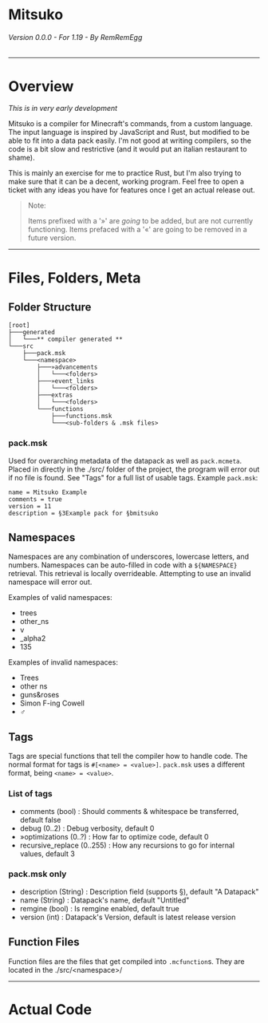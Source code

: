 <h1>Mitsuko</h1>
<h6>Version 0.0.0 - For 1.19 - By RemRemEgg</h6>

---
# Overview
*This is in very early development*


Mitsuko is a compiler for Minecraft's commands, from a custom language.
The input language is inspired by JavaScript and Rust, but modified to be able to fit into a data pack easily.
I'm not good at writing compilers, so the code is a bit slow and restrictive (and it would put an italian restaurant to shame).

This is mainly an exercise for me to practice Rust, but I'm also trying to make sure that it can be a decent, working program.
Feel free to open a ticket with any ideas you have for features once I get an actual release out.

> Note:
> 
> Items prefixed with a '»' are *going* to be added, but are not currently functioning. Items prefaced with a '«' are going to be removed in a future version.

---
# Files, Folders, Meta
## Folder Structure
```jsonpath
[root]
├───generated
│   └───** compiler generated **
└───src
    ├───pack.msk
    └───<namespace>
        ├───»advancements
        │   └───<folders>
        ├───»event_links
        │   └───<folders>
        ├───extras
        │   └───<folders>
        └───functions
            ├───functions.msk
            └───<sub-folders & .msk files>
```


### pack.msk
Used for overarching metadata of the datapack as well as `pack.mcmeta`. 
Placed in directly in the ./src/ folder of the project, the program will error out if no file is found.
See "Tags" for a full list of usable tags.
Example `pack.msk`:

```
name = Mitsuko Example
comments = true
version = 11
description = §3Example pack for §bmitsuko
```
## Namespaces
Namespaces are any combination of underscores, lowercase letters, and numbers. 
Namespaces can be auto-filled in code with a `${NAMESPACE}` retrieval. This retrieval is locally overrideable. 
Attempting to use an invalid namespace will error out.

Examples of valid namespaces:
* trees
* other_ns
* v
* _alpha2
* 135

Examples of invalid namespaces:
* Trees
* other ns
* guns&roses
* Simon F-ing Cowell
* ♂

## Tags
Tags are special functions that tell the compiler how to handle code. 
The normal format for tags is `#[<name> = <value>]`.
`pack.msk` uses a different format, being `<name> = <value>`.
### List of tags
* comments (bool) : Should comments & whitespace be transferred, default false
* debug (0..2) : Debug verbosity, default 0
* »optimizations (0..?) : How far to optimize code, default 0
* recursive_replace (0..255) : How any recursions to go for internal values, default 3

### pack.msk only
* description (String) : Description field (supports §), default "A Datapack"
* name (String) : Datapack's name, default "Untitled"
* remgine (bool) : Is remgine enabled, default true
* version (int) : Datapack's Version, default is latest release version

## Function Files
Function files are the files that get compiled into `.mcfunction`s. 
They are located in the ./src/<<x>namespace>/

---
# Actual Code